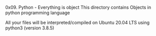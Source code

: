 0x09. Python - Everything is object
This directory contains Objects in python programming language

All your files will be interpreted/compiled on Ubuntu 20.04 LTS using python3 (version 3.8.5)